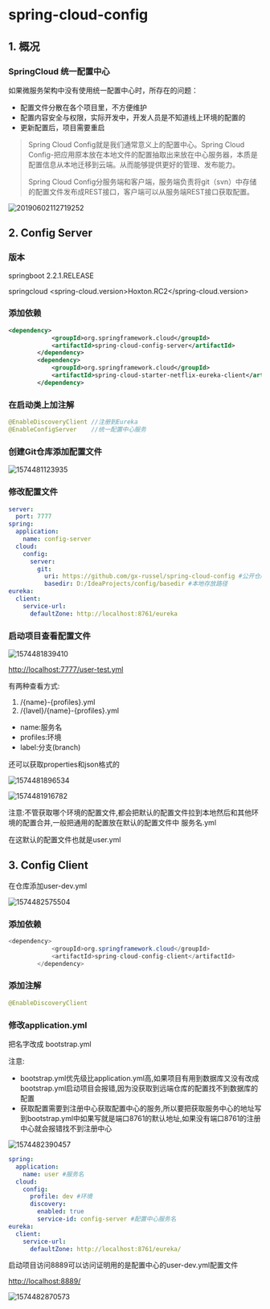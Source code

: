 # spring-cloud-config



## 1. 概况

### SpringCloud 统一配置中心

如果微服务架构中没有使用统一配置中心时，所存在的问题： 

- 配置文件分散在各个项目里，不方便维护 
- 配置内容安全与权限，实际开发中，开发人员是不知道线上环境的配置的 
- 更新配置后，项目需要重启 

>  Spring Cloud Config就是我们通常意义上的配置中心。Spring Cloud Config-把应用原本放在本地文件的配置抽取出来放在中心服务器，本质是配置信息从本地迁移到云端。从而能够提供更好的管理、发布能力。         
>
> Spring Cloud Config分服务端和客户端，服务端负责将git（svn）中存储的配置文件发布成REST接口，客户端可以从服务端REST接口获取配置。 



![20190602112719252](assets\20190602112719252.png)

## 2. Config Server

### 版本 

springboot <version>2.2.1.RELEASE</version>

springcloud <spring-cloud.version>Hoxton.RC2</spring-cloud.version>

### 添加依赖

```xml
<dependency>
            <groupId>org.springframework.cloud</groupId>
            <artifactId>spring-cloud-config-server</artifactId>
        </dependency>
        <dependency>
            <groupId>org.springframework.cloud</groupId>
            <artifactId>spring-cloud-starter-netflix-eureka-client</artifactId>
        </dependency>
```



### 在启动类上加注解

```java 
@EnableDiscoveryClient //注册到Eureka
@EnableConfigServer    //统一配置中心服务
```



### 创建Git仓库添加配置文件

![1574481123935](assets\1574481123935.png)



### 修改配置文件

```yaml
server:
  port: 7777
spring:
  application:
    name: config-server
  cloud:
    config:
      server:
        git:
          uri: https://github.com/gx-russel/spring-cloud-config #公开仓库的可以不写账号密码
          basedir: D:/IdeaProjects/config/basedir #本地存放路径 
eureka:
  client:
    service-url:
      defaultZone: http://localhost:8761/eureka

```


### 启动项目查看配置文件



![1574481839410](assets\1574481839410.png)

<http://localhost:7777/user-test.yml> 

有两种查看方式: 

1. /{name}-{profiles}.yml
2. /{lavel}/{name}-{profiles}.yml

- name:服务名
- profiles:环境
- label:分支(branch)



还可以获取properties和json格式的

![1574481896534](C:\Users\R\AppData\Local\Temp\1574481896534.png)

![1574481916782](assets\1574481916782.png)

注意:不管获取哪个环境的配置文件,都会把默认的配置文件拉到本地然后和其他环境的配置合并,一般把通用的配置放在默认的配置文件中 服务名.yml

在这默认的配置文件也就是user.yml

## 3. Config Client

在仓库添加user-dev.yml

![1574482575504](assets\1574482575504.png)


### 添加依赖

```java
<dependency>
            <groupId>org.springframework.cloud</groupId>
            <artifactId>spring-cloud-config-client</artifactId>
        </dependency>
```

### 添加注解

```java
@EnableDiscoveryClient
```



### 修改application.yml

把名字改成 bootstrap.yml 

注意:

- bootstrap.yml优先级比application.yml高,如果项目有用到数据库又没有改成bootstrap.yml启动项目会报错,因为没获取到远端仓库的配置找不到数据库的配置
- 获取配置需要到注册中心获取配置中心的服务,所以要把获取服务中心的地址写到bootstrap.yml中如果写就是端口8761的默认地址,如果没有端口8761的注册中心就会报错找不到注册中心



![1574482390457](C:\Users\R\AppData\Local\Temp\1574482813373.png)

```yaml
spring:
  application:
    name: user #服务名
  cloud:
    config:
      profile: dev #环境
      discovery:
        enabled: true
        service-id: config-server #配置中心服务名
eureka:
  client:
    service-url:
      defaultZone: http://localhost:8761/eureka/

```

启动项目访问8889可以访问证明用的是配置中心的user-dev.yml配置文件

<http://localhost:8889/> 

![1574482870573](assets\1574482870573.png)






